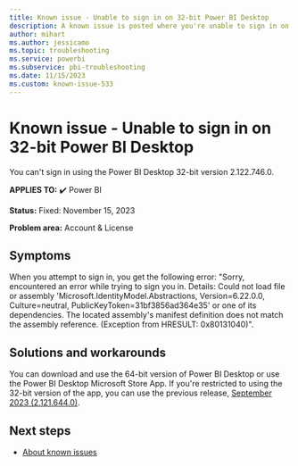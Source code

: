 ```yaml
---
title: Known issue - Unable to sign in on 32-bit Power BI Desktop
description: A known issue is posted where you're unable to sign in on 32-bit Power BI Desktop
author: mihart
ms.author: jessicamo
ms.topic: troubleshooting
ms.service: powerbi
ms.subservice: pbi-troubleshooting
ms.date: 11/15/2023
ms.custom: known-issue-533
---
```


# Known issue - Unable to sign in on 32-bit Power BI Desktop

You can't sign in using the Power BI Desktop 32-bit version 2.122.746.0.

**APPLIES TO:** ✔️ Power BI

**Status:** Fixed: November 15, 2023

**Problem area:** Account & License

## Symptoms

When you attempt to sign in, you get the following error: "Sorry, encountered an error while trying to sign you in. Details: Could not load file or assembly 'Microsoft.IdentityModel.Abstractions, Version=6.22.0.0, Culture=neutral, PublicKeyToken=31bf3856ad364e35' or one of its dependencies. The located assembly's manifest definition does not match the assembly reference. (Exception from HRESULT: 0x80131040)".

## Solutions and workarounds

You can download and use the 64-bit version of Power BI Desktop or use the Power BI Desktop Microsoft Store App. If you're restricted to using the 32-bit version of the app, you can use the previous release, [September 2023 (2.121.644.0)](/power-bi/fundamentals/desktop-latest-update-archive?tabs=powerbi-desktop#september-2023-update-21216440).

## Next steps

- [About known issues](/power-bi/troubleshoot/known-issues/power-bi-known-issues)
